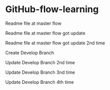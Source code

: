 # GitHub-flow-learning

Readme file at master flow

Readme file at master flow got update 

Readme file at master flow got update 2nd time

Create Develop Branch

Update Develop Branch 2nd time

Update Develop Branch 3nd time

Update Develop Branch 4th time
